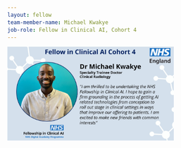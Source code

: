 ```yaml
---
layout: fellow
team-member-name: Michael Kwakye
job-role: Fellow in Clinical AI, Cohort 4
---
```

<img src="/images/fellow/card/michael-kwakye-quote.jpg" alt="Alt text" style="width:75%;">